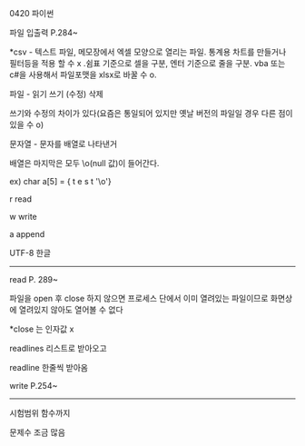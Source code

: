 0420 파이썬

파일 입출력  P.284~



*csv - 텍스트 파일, 메모장에서 엑셀 모양으로 열리는 파일. 통계용 차트를 만들거나 필터등을 적용 할 수 x .쉼표 기준으로 셀을 구분, 엔터 기준으로 줄을 구분. vba 또는 c#을 사용해서 파일포맷을 xlsx로 바꿀 수 o.



파일 - 읽기 쓰기 (수정) 삭제

쓰기와 수정의 차이가 있다(요즘은 통일되어 있지만 옛날 버전의 파일일 경우 다른 점이 있을 수 o) 



문자열 - 문자를 배열로 나타낸거

배열은 마지막은 모두 \o(null 값)이 들어간다.

ex) char a[5] = { t e s t '\o'}



r read

w write

a append



UTF-8 한글

-------------

read P. 289~

파일을 open 후 close 하지 않으면 프로세스 단에서 이미 열려있는 파일이므로 화면상에 열려있지 않아도 열어볼 수 없다

*close 는 인자값 x





readlines 리스트로 받아오고

readline 한줄씩 받아옴



write P.254~



----



시험범위 함수까지

문제수 조금 많음

